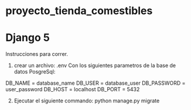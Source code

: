 # proyecto_tienda_comestibles
# Django 5

Instrucciones para correr.
1. crear un archivo: .env
Con los siguientes parametros de la base de datos PosgreSql:
   
DB_NAME = database_name
DB_USER = database_user
DB_PASSWORD = user_password
DB_HOST = localhost
DB_PORT = 5432  

2. Ejecutar el siguiente commando:
   python manage.py migrate 
